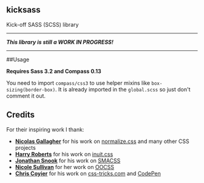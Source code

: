 ## kicksass

Kick-off SASS (SCSS) library

- - -
***This library is still a WORK IN PROGRESS!***
- - -

##Usage

**Requires Sass 3.2 and Compass 0.13**

You need to import `compass/css3` to use helper mixins like `box-sizing(border-box)`. It is already imported in the `global.scss` so just don't comment it out.

## Credits

For their inspiring work I thank:

* **[Nicolas Gallagher](https://twitter.com/necolas)** for his work on [normalize.css](http://necolas.github.io/normalize.css) and many other CSS projects
* **[Harry Roberts](https://twitter.com/csswizardry)** for his work on [inuit.css](http://inuitcss.com)
* **[Jonathan Snook](https://twitter.com/snookca)** for his work on [SMACSS](http://smacss.com)
* **[Nicole Sullivan](https://twitter.com/stubbornella)** for her work on [OOCSS](http://oocss.org)
* **[Chris Coyier](https://twitter.com/chriscoyier)** for his work on [css-tricks.com](http://css-tricks.com) and [CodePen](http://codepen.io)